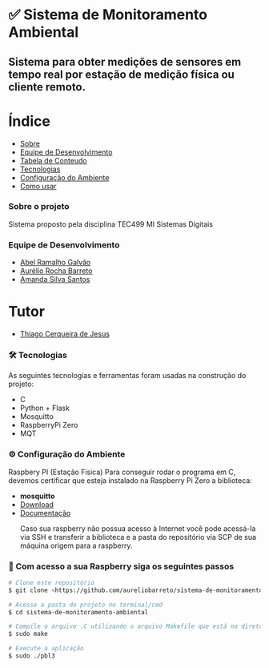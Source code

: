 # ✅ Sistema de Monitoramento Ambiental
## Sistema para obter medições de sensores em tempo real por estação de medição física ou cliente remoto.



Índice
=================
<!--ts-->
   * [Sobre](#Sobre)
   * [Equipe de Desenvolvimento](#equipe-de-desenvolvimento)
   * [Tabela de Conteudo](#tabela-de-conteudo)
   * [Tecnologias](#tecnologias)
   * [Configuração do Ambiente](#instalacao)
   * [Como usar](#como-usar)
<!--te-->
### Sobre o projeto
Sistema proposto pela disciplina TEC499 MI Sistemas Digitais 

### Equipe de Desenvolvimento
<div id="equipe">    
    <ul>
	<li><a href="https://github.com/argalvao"> Abel Ramalho Galvão</li>
	<li><a href="https://github.com/aureliobarreto"> Aurélio Rocha Barreto </a></li>
        <li><a href="https://github.com/amandassa"> Amanda Silva Santos </a> </li>
	</ul>
    <h1>Tutor</h1>
    <ul>
        <li><a href="https://github.com/thiagocj">Thiago Cerqueira de Jesus</a></li>
    </ul>
</div>

### 🛠 Tecnologias

As seguintes tecnologias e ferramentas foram usadas na construção do projeto:

- C
- Python + Flask
- Mosquitto
- RaspberryPi Zero
- MQT

### ⚙️ Configuração do Ambiente
Raspbery PI (Estação Física)
Para conseguir rodar o programa em C, devemos certificar que esteja instalado na Raspberry Pi Zero a biblioteca:

<ul>
	<li><b>mosquitto</b></li>
	<li><a href="https://mosquitto.org/download/">Download</a></li>
	<li><a href="https://mosquitto.org/api/files/mosquitto-h.html">Documentação</a></li>
</ul>
	
<ul>
	<p>Caso sua raspberry não possua acesso à Internet você pode acessá-la via SSH e transferir a biblioteca e a pasta do repositório via SCP de sua máquina origem para a raspberry.</p> 
</ul>

### 📜 Com acesso a sua Raspberry siga os seguintes passos

```bash
# Clone este repositório
$ git clone <https://github.com/aureliobarreto/sistema-de-monitoramento-ambiental>

# Acesse a pasta do projeto no terminal/cmd
$ cd sistema-de-monitoramento-ambiental

# Compile o arquivo .C utilizando o arquivo Makefile que está no diretório
$ sudo make

# Execute a aplicação
$ sudo ./pbl3

```
